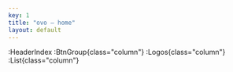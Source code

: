 ```yaml
---
key: 1
title: "ovo – home"
layout: default
---
```


:HeaderIndex
:BtnGroup{class="column"}
:Logos{class="column"}
:List{class="column"}
